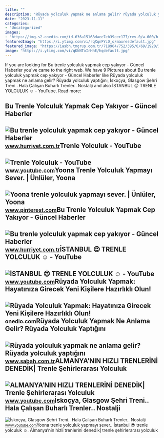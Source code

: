 ```yaml
---
title: ""
description: "Rüyada yolculuk yapmak ne anlama gelir? rüyada yolculuk yaptığını"
date: "2023-11-11"
categories:
- "Uncategorized"
images:
- "https://img-s2.onedio.com/id-636a15168daee7eb39eec177/rev-0/w-600/h-342/f-jpg/s-494aa6663e975ef1cade046ad35e387be8f41598.jpg"
featuredImage: "https://i.ytimg.com/vi/rqXqnFYcD_o/maxresdefault.jpg"
featured_image: "https://iasbh.tmgrup.com.tr/718964/752/395/0/69/1920/1076?u=https://isbh.tmgrup.com.tr/sbh/2019/11/01/ruyada-yolculuk-yapmak-ne-anlama-gelir-otobusle-trenle-ve-ucakla-yolculuk-yapmak-nasil-yorumlanir-1572613871099.jpeg"
image: "https://i.ytimg.com/vi/qKNNToIrHhE/hqdefault.jpg"
---
```


If you are looking for Bu trenle yolculuk yapmak cep yakıyor - Güncel Haberler you've came to the right web. We have 9 Pictures about Bu trenle yolculuk yapmak cep yakıyor - Güncel Haberler like Rüyada yolculuk yapmak ne anlama gelir? Rüyada yolculuk yaptığını, İskoçya, Glasgow Şehri Treni.. Hala Çalışan Buharlı Trenler.. Nostalji and also İSTANBUL 😍 TRENLE YOLCULUK ☺️ - YouTube. Read more:

Bu Trenle Yolculuk Yapmak Cep Yakıyor - Güncel Haberler
-------------------------------------------------------

 ![Bu trenle yolculuk yapmak cep yakıyor - Güncel Haberler](https://i4.hurimg.com/i/hurriyet/75/750x422/59118cd27152d81b440bf3d1.jpg) <small>www.hurriyet.com.tr</small>Trenle Yolculuk - YouTube
-------------------------

 ![Trenle Yolculuk - YouTube](https://i.ytimg.com/vi/qKNNToIrHhE/hqdefault.jpg) <small>www.youtube.com</small>Yoona Trenle Yolculuk Yapmayı Sever. | Ünlüler, Yoona
-----------------------------------------------------

 ![Yoona trenle yolculuk yapmayı sever. | Ünlüler, Yoona](https://i.pinimg.com/originals/45/04/de/4504ded236a450b8b268483d9f381a11.jpg) <small>www.pinterest.com</small>Bu Trenle Yolculuk Yapmak Cep Yakıyor - Güncel Haberler
-------------------------------------------------------

 ![Bu trenle yolculuk yapmak cep yakıyor - Güncel Haberler](https://i4.hurimg.com/i/hurriyet/75/739x415/59118cd87152d81b440bf3d3.jpg) <small>www.hurriyet.com.tr</small>İSTANBUL 😍 TRENLE YOLCULUK ☺️ - YouTube
---------------------------------------

 ![İSTANBUL 😍 TRENLE YOLCULUK ☺️ - YouTube](https://i.ytimg.com/vi/lXLsyrnwPIg/maxresdefault.jpg) <small>www.youtube.com</small>Rüyada Yolculuk Yapmak: Hayatınıza Girecek Yeni Kişilere Hazırlıklı Olun!
-------------------------------------------------------------------------

 ![Rüyada Yolculuk Yapmak: Hayatınıza Girecek Yeni Kişilere Hazırlıklı Olun!](https://img-s2.onedio.com/id-636a15168daee7eb39eec177/rev-0/w-600/h-342/f-jpg/s-494aa6663e975ef1cade046ad35e387be8f41598.jpg) <small>onedio.com</small>Rüyada Yolculuk Yapmak Ne Anlama Gelir? Rüyada Yolculuk Yaptığını
-----------------------------------------------------------------

 ![Rüyada yolculuk yapmak ne anlama gelir? Rüyada yolculuk yaptığını](https://iasbh.tmgrup.com.tr/718964/752/395/0/69/1920/1076?u=https://isbh.tmgrup.com.tr/sbh/2019/11/01/ruyada-yolculuk-yapmak-ne-anlama-gelir-otobusle-trenle-ve-ucakla-yolculuk-yapmak-nasil-yorumlanir-1572613871099.jpeg) <small>www.sabah.com.tr</small>ALMANYA’NIN HIZLI TRENLERİNİ DENEDİK| Trenle Şehirlerarası Yolculuk
-------------------------------------------------------------------

 ![ALMANYA’NIN HIZLI TRENLERİNİ DENEDİK| Trenle Şehirlerarası Yolculuk](https://i.ytimg.com/vi/rqXqnFYcD_o/maxresdefault.jpg) <small>www.youtube.com</small>İskoçya, Glasgow Şehri Treni.. Hala Çalışan Buharlı Trenler.. Nostalji
----------------------------------------------------------------------

 ![İskoçya, Glasgow Şehri Treni.. Hala Çalışan Buharlı Trenler.. Nostalji](https://i.ytimg.com/vi/vZoFiY8exCU/hq2.jpg?sqp=-oaymwEoCOADEOgC8quKqQMcGADwAQH4Ac4FgAKACooCDAgAEAEYMSBaKH8wDw==&rs=AOn4CLC43G5fmZg6Qml6egkOKDe8xrWiDQ) <small>www.youtube.com</small>Yoona trenle yolculuk yapmayı sever.. İstanbul 😍 trenle yolculuk ☺️. Almanya’nin hizli trenleri̇ni̇ denedi̇k| trenle şehirlerarası yolculuk

